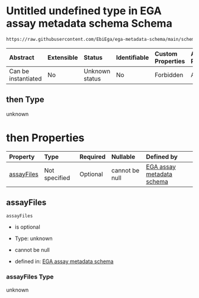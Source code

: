 # Untitled undefined type in EGA assay metadata schema Schema

```txt
https://raw.githubusercontent.com/EbiEga/ega-metadata-schema/main/schemas/EGA.assay.json#/allOf/1/then
```



| Abstract            | Extensible | Status         | Identifiable | Custom Properties | Additional Properties | Access Restrictions | Defined In                                                                 |
| :------------------ | :--------- | :------------- | :----------- | :---------------- | :-------------------- | :------------------ | :------------------------------------------------------------------------- |
| Can be instantiated | No         | Unknown status | No           | Forbidden         | Allowed               | none                | [EGA.assay.json\*](../../../schemas/EGA.assay.json "open original schema") |

## then Type

unknown

# then Properties

| Property                  | Type          | Required | Nullable       | Defined by                                                                                                                                                                                                                                     |
| :------------------------ | :------------ | :------- | :------------- | :--------------------------------------------------------------------------------------------------------------------------------------------------------------------------------------------------------------------------------------------- |
| [assayFiles](#assayfiles) | Not specified | Optional | cannot be null | [EGA assay metadata schema](ega-3-allof-allowed-filetypes-for-a-sequencing-assay-then-properties-assayfiles.md "https://raw.githubusercontent.com/EbiEga/ega-metadata-schema/main/schemas/EGA.assay.json#/allOf/1/then/properties/assayFiles") |

## assayFiles



`assayFiles`

*   is optional

*   Type: unknown

*   cannot be null

*   defined in: [EGA assay metadata schema](ega-3-allof-allowed-filetypes-for-a-sequencing-assay-then-properties-assayfiles.md "https://raw.githubusercontent.com/EbiEga/ega-metadata-schema/main/schemas/EGA.assay.json#/allOf/1/then/properties/assayFiles")

### assayFiles Type

unknown
